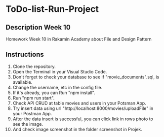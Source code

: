 # ToDo-list-Run-Project

## Description Week 10
Homework Week 10 in Rakamin Academy about File and Design Pattern

## Instructions
1. Clone the repository.
2. Open the Terminal in your Visual Studio Code.
3. Don't forget to check your database to see if "movie_documents".sql, is available.
4. Change the username, etc in the config file.
5. If it's already, you can Run "npm install".
6. Run "npm run start".
7. Check API CRUD at table movies and users in your Potsman App.
8. Try insert data using url "http://localhost:8000/movies/uploadFile" in your Postman App.
9. After the data insert is successful, you can click link in rows photo to see the image.
10. And check image screenshot in the folder screenshot in Projek.
